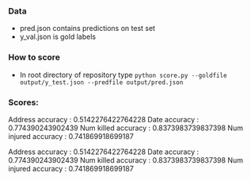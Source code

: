 ### Data
* pred.json contains predictions on test set
* y_val.json is gold labels

### How to score
* In root directory of repository type `python score.py --goldfile output/y_test.json --predfile output/pred.json`

### Scores:
Address accuracy     : 0.5142276422764228
Date accuracy        : 0.774390243902439
Num killed accuracy  : 0.8373983739837398
Num injured accuracy : 0.741869918699187

Address accuracy     : 0.5142276422764228
Date accuracy        : 0.774390243902439
Num killed accuracy  : 0.8373983739837398
Num injured accuracy : 0.741869918699187